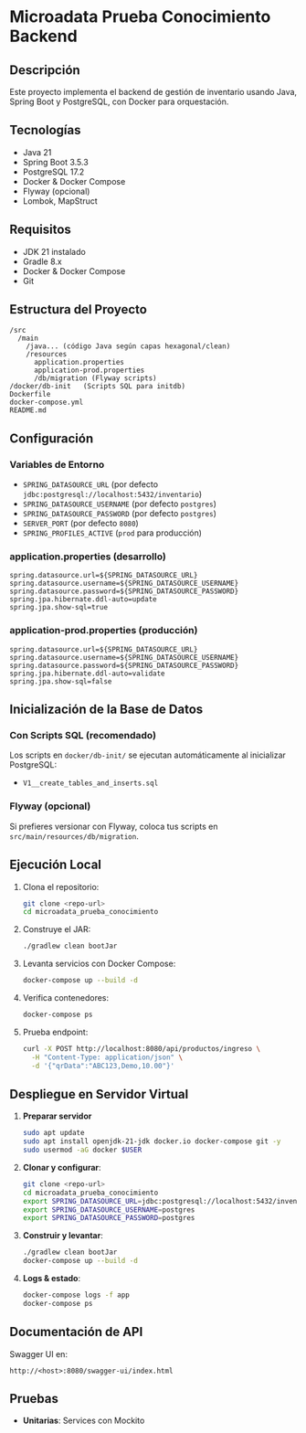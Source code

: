 
# Microadata Prueba Conocimiento Backend

## Descripción
Este proyecto implementa el backend de gestión de inventario usando Java, Spring Boot y PostgreSQL, con Docker para orquestación.

## Tecnologías
- Java 21
- Spring Boot 3.5.3
- PostgreSQL 17.2
- Docker & Docker Compose
- Flyway (opcional)
- Lombok, MapStruct

## Requisitos
- JDK 21 instalado
- Gradle 8.x
- Docker & Docker Compose
- Git

## Estructura del Proyecto
```
/src
  /main
    /java... (código Java según capas hexagonal/clean)
    /resources
      application.properties
      application-prod.properties
      /db/migration (Flyway scripts)
/docker/db-init   (Scripts SQL para initdb)
Dockerfile
docker-compose.yml
README.md
```

## Configuración

### Variables de Entorno
- `SPRING_DATASOURCE_URL` (por defecto `jdbc:postgresql://localhost:5432/inventario`)
- `SPRING_DATASOURCE_USERNAME` (por defecto `postgres`)
- `SPRING_DATASOURCE_PASSWORD` (por defecto `postgres`)
- `SERVER_PORT` (por defecto `8080`)
- `SPRING_PROFILES_ACTIVE` (`prod` para producción)

### application.properties (desarrollo)
```properties
spring.datasource.url=${SPRING_DATASOURCE_URL}
spring.datasource.username=${SPRING_DATASOURCE_USERNAME}
spring.datasource.password=${SPRING_DATASOURCE_PASSWORD}
spring.jpa.hibernate.ddl-auto=update
spring.jpa.show-sql=true
```

### application-prod.properties (producción)
```properties
spring.datasource.url=${SPRING_DATASOURCE_URL}
spring.datasource.username=${SPRING_DATASOURCE_USERNAME}
spring.datasource.password=${SPRING_DATASOURCE_PASSWORD}
spring.jpa.hibernate.ddl-auto=validate
spring.jpa.show-sql=false
```

## Inicialización de la Base de Datos

### Con Scripts SQL (recomendado)
Los scripts en `docker/db-init/` se ejecutan automáticamente al inicializar PostgreSQL:
- `V1__create_tables_and_inserts.sql`

### Flyway (opcional)
Si prefieres versionar con Flyway, coloca tus scripts en `src/main/resources/db/migration`.

## Ejecución Local

1. Clona el repositorio:
   ```bash
   git clone <repo-url>
   cd microadata_prueba_conocimiento
   ```
2. Construye el JAR:
   ```bash
   ./gradlew clean bootJar
   ```
3. Levanta servicios con Docker Compose:
   ```bash
   docker-compose up --build -d
   ```
4. Verifica contenedores:
   ```bash
   docker-compose ps
   ```
5. Prueba endpoint:
   ```bash
   curl -X POST http://localhost:8080/api/productos/ingreso \
     -H "Content-Type: application/json" \
     -d '{"qrData":"ABC123,Demo,10.00"}'
   ```

## Despliegue en Servidor Virtual

1. **Preparar servidor**
   ```bash
   sudo apt update
   sudo apt install openjdk-21-jdk docker.io docker-compose git -y
   sudo usermod -aG docker $USER
   ```
2. **Clonar y configurar**:
   ```bash
   git clone <repo-url>
   cd microadata_prueba_conocimiento
   export SPRING_DATASOURCE_URL=jdbc:postgresql://localhost:5432/inventario
   export SPRING_DATASOURCE_USERNAME=postgres
   export SPRING_DATASOURCE_PASSWORD=postgres
   ```
3. **Construir y levantar**:
   ```bash
   ./gradlew clean bootJar
   docker-compose up --build -d
   ```
4. **Logs & estado**:
   ```bash
   docker-compose logs -f app
   docker-compose ps
   ```

## Documentación de API
Swagger UI en:
```
http://<host>:8080/swagger-ui/index.html
```

## Pruebas
- **Unitarias**: Services con Mockito
